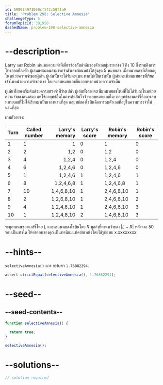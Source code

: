 ```yaml
---
id: 5900f4971000cf542c50ffa9
title: 'Problem 298: Selective Amnesia'
challengeType: 5
forumTopicId: 301950
dashedName: problem-298-selective-amnesia
---
```


# --description--

Larry และ Robin เล่นเกมความจำที่เกี่ยวข้องกับลำดับของตัวเลขสุ่มระหว่าง 1 ถึง 10 ซึ่งรวมถึงการโทรออกทีละตัว ผู้เล่นแต่ละคนสามารถจำตัวเลขก่อนหน้าได้สูงสุด 5 หมายเลข เมื่อหมายเลขที่เรียกอยู่ในหน่วยความจำของผู้เล่น ผู้เล่นนั้นจะได้รับคะแนน หากไม่เป็นเช่นนั้น ผู้เล่นจะเพิ่มหมายเลขที่เรียกเข้าในหน่วยความจำของเขา โดยจะลบหมายเลขอื่นออกหากหน่วยความจำเต็ม

ผู้เล่นทั้งสองเริ่มต้นด้วยความทรงจำที่ว่างเปล่า ผู้เล่นทั้งสองจะเพิ่มหมายเลขใหม่ที่ไม่ได้รับลงในหน่วยความจำของตนเสมอ แต่ใช้กลยุทธ์อื่นในการตัดสินใจว่าจะลบหมายเลขใด: กลยุทธ์ของแลร์รี่คือการลบหมายเลขที่ไม่ได้เรียกมาเป็นเวลานานที่สุด กลยุทธ์ของโรบินคือการลบตัวเลขที่อยู่ในความทรงจำให้นานที่สุด

เกมตัวอย่าง:

| Turn | Called number | Larry's memory | Larry's score | Robin's memory | Robin's score |
|------|---------------|---------------:|---------------|----------------|---------------|
|   1  |       1       |              1 |       0       |              1 |       0       |
|   2  |       2       |            1,2 |       0       |            1,2 |       0       |
|   3  |       4       |          1,2,4 |       0       |          1,2,4 |       0       |
|   4  |       6       |        1,2,4,6 |       0       |        1,2,4,6 |       0       |
|   5  |       1       |        1,2,4,6 |       1       |        1,2,4,6 |       1       |
|   6  |       8       |      1,2,4,6,8 |       1       |      1,2,4,6,8 |       1       |
|   7  |      10       |     1,4,6,8,10 |       1       |     2,4,6,8,10 |       1       |
|   8  |       2       |     1,2,6,8,10 |       1       |     2,4,6,8,10 |       2       |
|   9  |       4       |     1,2,4,8,10 |       1       |     2,4,6,8,10 |       3       |
|  10  |       1       |     1,2,4,8,10 |       2       |     1,4,6,8,10 |       3       |

ระบุคะแนนของแลร์รี่โดย $L$ และคะแนนของโรบินโดย $R$ มูลค่าที่คาดหวังของ $|L - R|$ หลังจาก 50 รอบเป็นเท่าใด ให้คำตอบของคุณเป็นทศนิยมแปดตำแหน่งโดยใช้รูปแบบ x.xxxxxxxx

# --hints--

`selectiveAmnesia()` ควร return `1.76882294`.

```js
assert.strictEqual(selectiveAmnesia(), 1.76882294);
```

# --seed--

## --seed-contents--

```js
function selectiveAmnesia() {

  return true;
}

selectiveAmnesia();
```

# --solutions--

```js
// solution required
```
